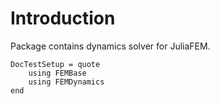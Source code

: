 # Introduction

Package contains dynamics solver for JuliaFEM.

```@meta
DocTestSetup = quote
    using FEMBase
    using FEMDynamics
end
```
